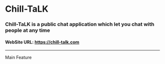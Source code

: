 # **Chill-TaLK**

### Chill-TaLK is a public chat application which let you chat with people at any time

#### WebSite URL: https://chill-talk.com

---

Main Feature
